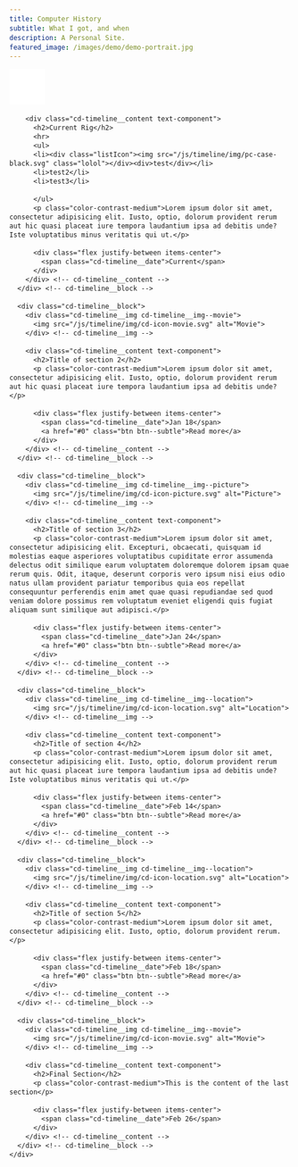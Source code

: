 ```yaml
---
title: Computer History
subtitle: What I got, and when
description: A Personal Site.
featured_image: /images/demo/demo-portrait.jpg
---
```


<head>
  <meta charset="UTF-8">
  <meta name="viewport" content="width=device-width, initial-scale=1">
  <script>document.getElementsByTagName("html")[0].className += " js";</script>
  <link rel="stylesheet" href="/js/timeline/css/style.css">

</head>
<body>
    <style>
  listIcon
    {
        display:inline-block;
        //width:200px;
        padding-right:20px;/*width of image*/
    }
  </style>
  <section class="cd-timeline js-cd-timeline">
    <div class="container max-width-lg cd-timeline__container">
      <div class="cd-timeline__block">
        <div class="cd-timeline__img cd-timeline__img--picture">
          <img src="/js/timeline/img/pc-case-white-square.svg" alt="Picture">
        </div> <!-- cd-timeline__img -->

        <div class="cd-timeline__content text-component">
          <h2>Current Rig</h2>
          <hr>
          <ul>
          <li><div class="listIcon"><img src="/js/timeline/img/pc-case-black.svg" class="lolol"></div><div>test</div></li>
          <li>test2</li>
          <li>test3</li>
          
          </ul>
          <p class="color-contrast-medium">Lorem ipsum dolor sit amet, consectetur adipisicing elit. Iusto, optio, dolorum provident rerum aut hic quasi placeat iure tempora laudantium ipsa ad debitis unde? Iste voluptatibus minus veritatis qui ut.</p>

          <div class="flex justify-between items-center">
            <span class="cd-timeline__date">Current</span>
          </div>
        </div> <!-- cd-timeline__content -->
      </div> <!-- cd-timeline__block -->

      <div class="cd-timeline__block">
        <div class="cd-timeline__img cd-timeline__img--movie">
          <img src="/js/timeline/img/cd-icon-movie.svg" alt="Movie">
        </div> <!-- cd-timeline__img -->

        <div class="cd-timeline__content text-component">
          <h2>Title of section 2</h2>
          <p class="color-contrast-medium">Lorem ipsum dolor sit amet, consectetur adipisicing elit. Iusto, optio, dolorum provident rerum aut hic quasi placeat iure tempora laudantium ipsa ad debitis unde?</p>
          
          <div class="flex justify-between items-center">
            <span class="cd-timeline__date">Jan 18</span>
            <a href="#0" class="btn btn--subtle">Read more</a>
          </div>
        </div> <!-- cd-timeline__content -->
      </div> <!-- cd-timeline__block -->

      <div class="cd-timeline__block">
        <div class="cd-timeline__img cd-timeline__img--picture">
          <img src="/js/timeline/img/cd-icon-picture.svg" alt="Picture">
        </div> <!-- cd-timeline__img -->

        <div class="cd-timeline__content text-component">
          <h2>Title of section 3</h2>
          <p class="color-contrast-medium">Lorem ipsum dolor sit amet, consectetur adipisicing elit. Excepturi, obcaecati, quisquam id molestias eaque asperiores voluptatibus cupiditate error assumenda delectus odit similique earum voluptatem doloremque dolorem ipsam quae rerum quis. Odit, itaque, deserunt corporis vero ipsum nisi eius odio natus ullam provident pariatur temporibus quia eos repellat consequuntur perferendis enim amet quae quasi repudiandae sed quod veniam dolore possimus rem voluptatum eveniet eligendi quis fugiat aliquam sunt similique aut adipisci.</p>

          <div class="flex justify-between items-center">
            <span class="cd-timeline__date">Jan 24</span>
            <a href="#0" class="btn btn--subtle">Read more</a>
          </div>
        </div> <!-- cd-timeline__content -->
      </div> <!-- cd-timeline__block -->

      <div class="cd-timeline__block">
        <div class="cd-timeline__img cd-timeline__img--location">
          <img src="/js/timeline/img/cd-icon-location.svg" alt="Location">
        </div> <!-- cd-timeline__img -->

        <div class="cd-timeline__content text-component">
          <h2>Title of section 4</h2>
          <p class="color-contrast-medium">Lorem ipsum dolor sit amet, consectetur adipisicing elit. Iusto, optio, dolorum provident rerum aut hic quasi placeat iure tempora laudantium ipsa ad debitis unde? Iste voluptatibus minus veritatis qui ut.</p>

          <div class="flex justify-between items-center">
            <span class="cd-timeline__date">Feb 14</span>
            <a href="#0" class="btn btn--subtle">Read more</a>
          </div>
        </div> <!-- cd-timeline__content -->
      </div> <!-- cd-timeline__block -->

      <div class="cd-timeline__block">
        <div class="cd-timeline__img cd-timeline__img--location">
          <img src="/js/timeline/img/cd-icon-location.svg" alt="Location">
        </div> <!-- cd-timeline__img -->

        <div class="cd-timeline__content text-component">
          <h2>Title of section 5</h2>
          <p class="color-contrast-medium">Lorem ipsum dolor sit amet, consectetur adipisicing elit. Iusto, optio, dolorum provident rerum.</p>

          <div class="flex justify-between items-center">
            <span class="cd-timeline__date">Feb 18</span>
            <a href="#0" class="btn btn--subtle">Read more</a>
          </div>
        </div> <!-- cd-timeline__content -->
      </div> <!-- cd-timeline__block -->

      <div class="cd-timeline__block">
        <div class="cd-timeline__img cd-timeline__img--movie">
          <img src="/js/timeline/img/cd-icon-movie.svg" alt="Movie">
        </div> <!-- cd-timeline__img -->

        <div class="cd-timeline__content text-component">
          <h2>Final Section</h2>
          <p class="color-contrast-medium">This is the content of the last section</p>

          <div class="flex justify-between items-center">
            <span class="cd-timeline__date">Feb 26</span>
          </div>
        </div> <!-- cd-timeline__content -->
      </div> <!-- cd-timeline__block -->
    </div>
  </section> <!-- cd-timeline -->
  <script src="/js/timeline/js/main.js"></script>
</body>



